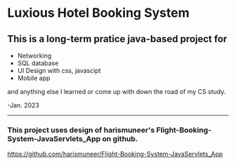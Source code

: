 # Luxious Hotel Booking System 
## This is a long-term pratice java-based project for 
* Networking 
* SQL database 
* UI Design with css, javascipt
* Mobile app 

and anything else I learned or come up with down the road of my CS study. 

-Jan. 2023

___
### **This project uses design of harismuneer's Flight-Booking-System-JavaServlets_App on github.**
https://github.com/harismuneer/Flight-Booking-System-JavaServlets_App
 